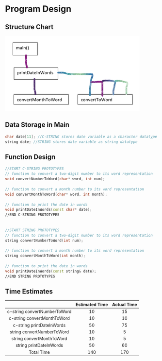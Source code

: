 # Program Design
## Structure Chart
![Chart](https://github.com/lukehami55/CSC-250---Programming-Assingment-4/blob/main/Structure%20Chart.png?raw=true)

## Data Storage in Main
``` cpp
char date[11]; //C-STRING stores date variable as a character datatype
string date; //STRING stores date variable as string datatype
```
## Function Design
``` cpp
//START C-STRING PROTOTYPES
// function to convert a two-digit number to its word representation
void convertNumberToWord(char* word, int num);

// function to convert a month number to its word representation
void convertMonthToWord(char* word, int month);

// function to print the date in words
void printDateInWords(const char* date);
//END C-STRING PROTOTYPES


//START STRING PROTOTYPES
// function to convert a two-digit number to its word representation
string convertNumberToWord(int num);

// function to convert a month number to its word representation
string convertMonthToWord(int month);

// function to print the date in words
void printDateInWords(const string& date);
//END STRING PROTOTYPES
```
## Time Estimates
|  | Estimated Time    | Actual Time    |
| :---:   | :---: | :---: |
| c-string convertNumberToWord |  10  |  15  |
| c-string convertMonthToWord |  10  |  10  |
| c-string printDateInWords |  50  |  75  |
| string convertNumberToWord |  10  |  5  |
| string convertMonthToWord |  10  |  5  |
| string printDateInWords |  50  |  60  |
| Total Time | 140   | 170   |

